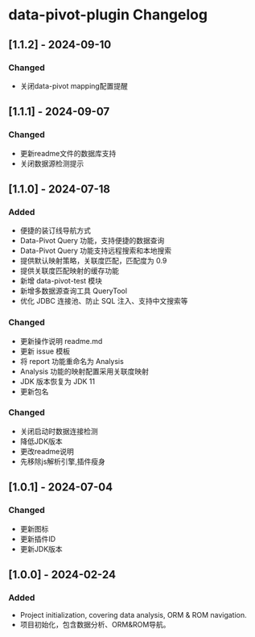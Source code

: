 <!-- Keep a Changelog guide -> https://keepachangelog.com -->

# data-pivot-plugin Changelog

## [1.1.2] - 2024-09-10

### Changed
- 关闭data-pivot mapping配置提醒

## [1.1.1] - 2024-09-07

### Changed
- 更新readme文件的数据库支持
- 关闭数据源检测提示


## [1.1.0] - 2024-07-18

### Added
- 便捷的装订线导航方式
- Data-Pivot Query 功能，支持便捷的数据查询
- Data-Pivot Query 功能支持远程搜索和本地搜索
- 提供默认映射策略，关联度匹配，匹配度为 0.9
- 提供关联度匹配映射的缓存功能
- 新增 data-pivot-test 模块
- 新增多数据源查询工具 QueryTool
- 优化 JDBC 连接池、防止 SQL 注入、支持中文搜索等

### Changed

- 更新操作说明 readme.md
- 更新 issue 模板
- 将 report 功能重命名为 Analysis
- Analysis 功能的映射配置采用关联度映射
- JDK 版本恢复为 JDK 11
- 更新包名



### Changed
- 关闭启动时数据连接检测
- 降低JDK版本
- 更改readme说明
- 先移除js解析引擎,插件瘦身

## [1.0.1] - 2024-07-04
### Changed
- 更新图标
- 更新插件ID
- 更新JDK版本

## [1.0.0] - 2024-02-24
### Added
- Project initialization, covering data analysis, ORM & ROM navigation.
- 项目初始化，包含数据分析、ORM&ROM导航。

